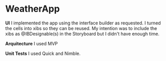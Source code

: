 # WeatherApp

**UI**
I implemented the app using the interface builder as requested. I turned the cells into xibs so they can be reused.
My intention was to include the xibs as @IBDesignable(s) in the Storyboard but I didn't have enough time.

**Arquitecture**
I used MVP

**Unit Tests**
I used Quick and Nimble.

